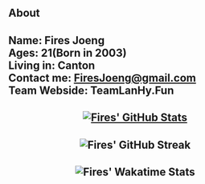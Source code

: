 ## About

**Name**: Fires Joeng  
**Ages**: 21(Born in 2003)  
**Living in**: Canton  
**Contact me**: FiresJoeng@gmail.com  
**Team Webside**: TeamLanHy.Fun
---
<div align="center">

[![Fires' GitHub Stats](https://github-readme-stats.vercel.app/api?username=FiresJoeng)](https://github.com/FiresJoeng/github-readme-stats)
---
![Fires' GitHub Streak](https://github-readme-streak-stats.herokuapp.com/?user=FiresJoeng)
---
![Fires' Wakatime Stats](https://github-readme-stats.vercel.app/api/wakatime?username=FiresJoeng)
---
</div>

